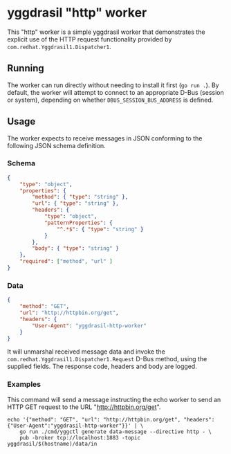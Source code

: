 # yggdrasil "http" worker

This "http" worker is a simple yggdrasil worker that demonstrates the explicit
use of the HTTP request functionality provided by
`com.redhat.Yggdrasil1.Dispatcher1`.

## Running

The worker can run directly without needing to install it first (`go run .`). By
default, the worker will attempt to connect to an appropriate D-Bus (session or
system), depending on whether `DBUS_SESSION_BUS_ADDRESS` is defined.

## Usage

The worker expects to receive messages in JSON conforming to the following JSON
schema definition.

### Schema
```json
{
    "type": "object",
    "properties": {
        "method": { "type": "string" },
        "url": { "type": "string" },
        "headers": {
            "type": "object",
            "patternProperties": {
                "^.*$": { "type": "string" }
            }
        },
        "body": { "type": "string" }
    },
    "required": ["method", "url" ]
}
```

### Data

```json
{
    "method": "GET",
    "url": "http://httpbin.org/get",
    "headers": {
        "User-Agent": "yggdrasil-http-worker"
    }
}
```

It will unmarshal received message data and invoke the
`com.redhat.Yggdrasil1.Dispatcher1.Request` D-Bus method, using the supplied
fields. The response code, headers and body are logged.

### Examples

This command will send a message instructing the echo worker to send an HTTP GET
request to the URL "http://httpbin.org/get". 

```
echo '{"method": "GET", "url": "http://httpbin.org/get", "headers": {"User-Agent":"yggdrasil-http-worker"}}' | \
    go run ./cmd/yggctl generate data-message --directive http - \
    pub -broker tcp://localhost:1883 -topic yggdrasil/$(hostname)/data/in
```
